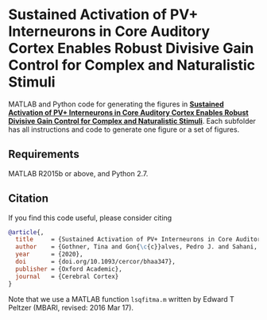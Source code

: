 # Sustained Activation of PV+ Interneurons in Core Auditory Cortex Enables Robust Divisive Gain Control for Complex and Naturalistic Stimuli

MATLAB and Python code for generating the figures in [**Sustained Activation of PV+ Interneurons in Core Auditory Cortex Enables Robust Divisive Gain Control for Complex and Naturalistic Stimuli**](https://academic.oup.com/cercor/advance-article-abstract/doi/10.1093/cercor/bhaa347/6029417). Each subfolder has all instructions and code to generate one figure or a set of figures.

## Requirements

MATLAB R2015b or above, and Python 2.7.

## Citation

If you find this code useful, please consider citing

```bibtex
@article{,
  title     = {Sustained Activation of PV+ Interneurons in Core Auditory Cortex Enables Robust Divisive Gain Control for Complex and Naturalistic Stimuli},
  author    = {Gothner, Tina and Gon{\c{c}}alves, Pedro J. and Sahani, Maneesh and Linden, Jennifer F. and Hildebrandt, Jannis K.},
  year      = {2020},
  doi       = {doi.org/10.1093/cercor/bhaa347},
  publisher = {Oxford Academic},
  journal   = {Cerebral Cortex}
}
```

Note that we use a MATLAB function ``lsqfitma.m`` written by Edward T Peltzer (MBARI, revised: 2016 Mar 17).
